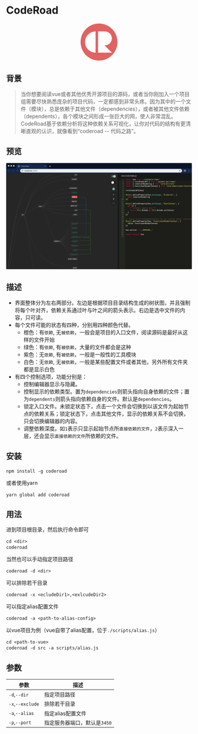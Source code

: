 # CodeRoad

<p align="center"><img width="100" src="./client/src/coderoad-icon.png" alt="coderoad logo"></p>

## 背景

> 当你想要阅读vue或者其他优秀开源项目的源码，或者当你刚加入一个项目组需要尽快熟悉庞杂的项目代码，一定都感到非常头疼。因为其中的一个文件（模块），总是依赖于其他文件（dependencies），或者被其他文件依赖（dependents），各个模块之间形成一张巨大的网，使人非常混乱。CodeRoad基于依赖分析将这种依赖关系可视化，让你对代码的结构有更清晰直观的认识，就像看到“coderoad -- 代码之路”。

## 预览

<img src="./screenshot.png" width="1000"/>

## 描述

- 界面整体分为左右两部分。左边是根据项目目录结构生成的树状图，并且强制将每个叶对齐，依赖关系通过叶与叶之间的箭头表示。右边是选中文件的内容，只可读。
- 每个文件可能的状态有四种，分别用四种颜色代替。
  - 橙色：有`依赖`, 无`被依赖`，一般会是项目的入口文件，阅读源码是最好从这样的文件开始
  - 绿色：有`依赖`, 有`被依赖`，大量的文件都会是这种
  - 紫色：无`依赖`, 有`被依赖`，一般是一般性的工具模块
  - 白色：无`依赖`, 无`被依赖`，一般是某些配置文件或者其他，另外所有文件夹都是显示白色
- 有四个控制选项，功能分别是：
  - 控制编辑器显示与隐藏。
  - 控制显示的依赖类型。置为`dependencies`则箭头指向自身依赖的文件；置为`dependents`则箭头指向依赖自身的文件。默认是`dependencies`。
  - 锁定入口文件。未锁定状态下，点击一个文件会切换到以该文件为起始节点的依赖关系；锁定状态下，点击其他文件，显示的依赖关系不会切换，只会切换编辑器的内容。
  - 调整依赖深度。如`1`表示只显示起始节点所`直接依赖的文件`，`2`表示深入一层，还会显示`直接依赖的文件`所依赖的文件。

## 安装

```
npm install -g coderoad
```
或者使用yarn
```
yarn global add coderoad
```

## 用法

进到项目根目录，然后执行命令即可
```
cd <dir>
coderoad
```
当然也可以手动指定项目路径
```
coderoad -d <dir>
```
可以排除若干目录
```
coderoad -x <ecludeDir1>,<exlcudeDir2>
```
可以指定alias配置文件
```
coderoad -a <path-to-alias-config>
```
以vue项目为例（vue自带了alias配置，位于`./scripts/alias.js`）
```
cd <path-to-vue>
coderoad -d src -a scripts/alias.js 
```
## 参数

参数  |   描述
------|--------
`-d`,`--dir` | 指定项目路径
`-x`,`--exclude` | 排除若干目录
`-a`,`--alias` | 指定alias配置文件
`-p`,`--port`  | 指定服务器端口，默认是`3450`